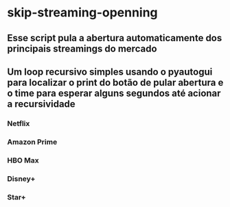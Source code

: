 # skip-streaming-openning
## Esse script pula a abertura automaticamente dos principais streamings do mercado
## Um loop recursivo simples usando o pyautogui para localizar o print do botão de pular abertura e o time para esperar alguns segundos até acionar a recursividade
### Netflix
### Amazon Prime
### HBO Max
### Disney+
### Star+